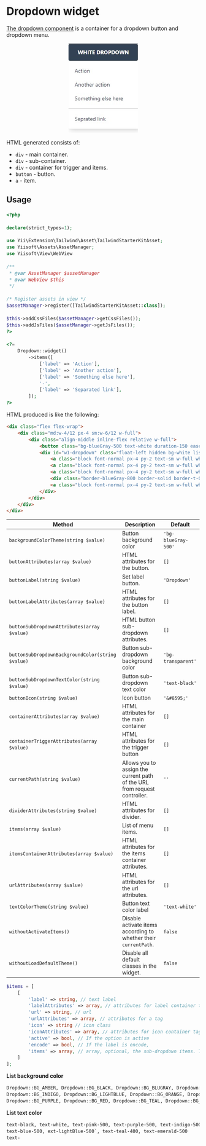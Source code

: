 # Dropdown widget

[The dropdown component](https://www.creative-tim.com/learning-lab/tailwind-starter-kit/documentation/javascript/dropdown) is a container for a dropdown button and dropdown menu.

<p align="center">
    <img src="images/dropdown_example.jpg">
</p>

HTML generated consists of:

- `div` - main container.
- `div` - sub-container.
- `div` - container for trigger and items.
- `button` - button.
- `a` - item.

## Usage

```php
<?php

declare(strict_types=1);

use Yii\Extension\Tailwind\Asset\TailwindStarterKitAsset;
use Yiisoft\Assets\AssetManager;
use Yiisoft\View\WebView

/**
 * @var AssetManager $assetManager
 * @var WebView $this
 */

/* Register assets in view */
$assetManager->register([TailwindStarterKitAsset::class]);

$this->addCssFiles($assetManager->getCssFiles());
$this->addJsFiles($assetManager->getJsFiles());
?>

<?= 
    Dropdown::widget()
        ->items([
            ['label' => 'Action'],
            ['label' => 'Another action'],
            ['label' => 'Something else here'],
            '-',
            ['label' => 'Separated link'],
        ]);
?>
```

HTML produced is like the following:

```html
<div class="flex flex-wrap">
    <div class="md:w-4/12 px-4 sm:w-6/12 w-full">
        <div class="align-middle inline-flex relative w-full">
            <button class="bg-blueGray-500 text-white duration-150 ease-linear focus:outline-none font-bold hover:shadow-lg mb-1 mr-1 outline-none px-6 py-3 rounded shadow text-sm transition-all uppercase" onclick="openDropdown(event, &apos;w1-dropdown&apos;)"><span>Dropdown</span><i class="pl-2">&#8595;</i></button>
            <div id="w1-dropdown" class="float-left hidden bg-white list-none mt-1 py-2 rounded shadow-lg text-base text-left z-50" style="min-width:12rem">
                <a class="block font-normal px-4 py-2 text-sm w-full whitespace-nowrap text-blueGray-700 bg-transparent"><span>Action</span></a>
                <a class="block font-normal px-4 py-2 text-sm w-full whitespace-nowrap text-blueGray-700 bg-transparent"><span>Another action</span></a>
                <a class="block font-normal px-4 py-2 text-sm w-full whitespace-nowrap text-blueGray-700 bg-transparent"><span>Something else here</span></a>
                <div class="border-blueGray-800 border-solid border-t-0 border h-0 my-2 opacity-25"></div>
                <a class="block font-normal px-4 py-2 text-sm w-full whitespace-nowrap text-blueGray-700 bg-transparent"><span>Separated link</span></a>
            </div>
        </div>
    </div>
</div>
```

Method | Description | Default
-------|-------------|---------
`backgroundColorTheme(string $value)` | Button background color | `'bg-blueGray-500'`
`buttonAttributes(array $value)` | HTML attributes for the button. | `[]`
`buttonLabel(string $value)` | Set label button. | `'Dropdown'`
`buttonLabelAttributes(array $value)`| HTML attributes for the button label. | `[]`
`buttonSubDropdownAttributes(array $value)` | HTML button sub-dropdown attributes. | `[]`
`buttonSubDropdownBackgroundColor(string $value)` | Button sub-dropdown background color | `'bg-transparent'`
`buttonSubDropdownTextColor(string $value)` | Button sub-dropdown text color | `'text-black'`
`buttonIcon(string $value)` | Icon button | `'&#8595;'`
`containerAttributes(array $value)` | HTML attributes for the main container | `[]`
`containerTriggerAttributes(array $value)` | HTML attributes for the trigger button | `[]`
`currentPath(string $value)` | Allows you to assign the current path of the URL from request controller. | `''`
`dividerAttributes(string $value)` | HTML attributes for divider. | `[]` 
`items(array $value)` | List of menu items. | `[]`
`itemsContainerAttributes(array $value)` | HTML attributes for the items container attributes. | `[]`
`urlAttributes(array $value)` | HTML attributes for the url attributes. | `[]`
`textColorTheme(string $value)` | Button text color label | `'text-white'`
`withoutActivateItems()`  | Disable activate items according to whether their `currentPath`. | `false`
`withoutLoadDefaultTheme()` | Disable all default classes in the widget. | `false`

```php
$items = [
    [
        'label' => string, // text label
        'labelAttributes' => array, // attributes for label container tag
        'url' => string, // url
        'urlAttributes' => array, // attributes for a tag
        'icon' => string // icon class
        'iconAttributes' => array, // attributes for icon container tag
        'active' => bool, // If the option is active
        'encode' => bool, // If the label is encode,
        'items' => array, // array, optional, the sub-dropdown items. The structure is the same.
    ]
];
```

**List background color**

```HTML
Dropdown::BG_AMBER, Dropdown::BG_BLACK, Dropdown::BG_BLUGRAY, Dropdown::BG_EMERALD
Dropdown::BG_INDIGO, Dropdown::BG_LIGHTBLUE, Dropdown::BG_ORANGE, Dropdown::BG_PINK
Dropdown::BG_PURPLE, Dropdown::BG_RED, Dropdown::BG_TEAL, Dropdown::BG_WHITE
```

**List text color**

```html
text-black, text-white, text-pink-500, text-purple-500, text-indigo-500
text-blue-500, ext-lightBlue-500`, text-teal-400, text-emerald-500
text-
